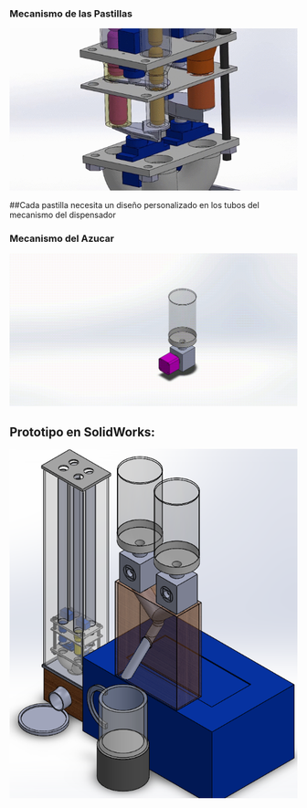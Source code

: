 

### Mecanismo de las Pastillas

![alt text](https://github.com/WilberRojas/IoT_Dosificador/blob/main/mecanismo_pastillas.gif)

##Cada pastilla necesita un diseño personalizado en los tubos del mecanismo del dispensador
### Mecanismo del Azucar

![alt text](https://github.com/WilberRojas/IoT_Dosificador/blob/main/EnsamblajePowderDispenser.gif)

## Prototipo en SolidWorks:

![alt text](https://github.com/WilberRojas/IoT_Dosificador/blob/main/SolidCompleto.png)
